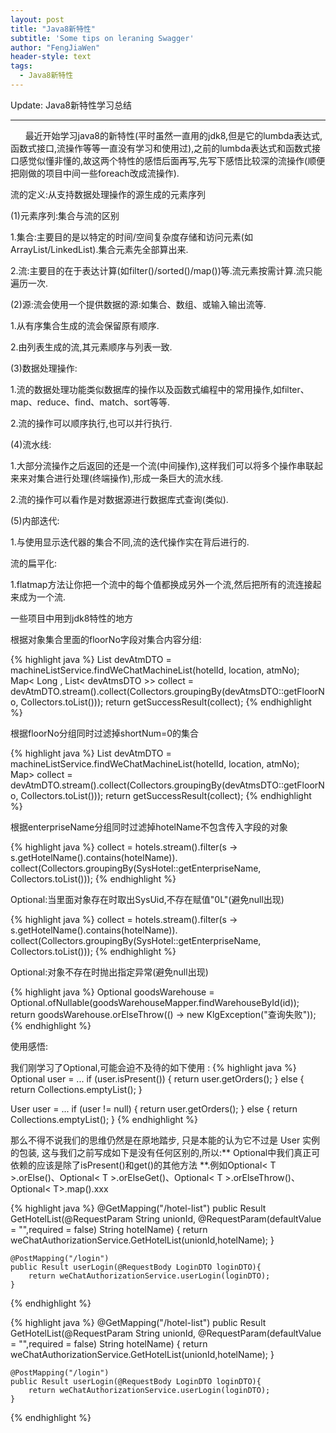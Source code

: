 ```yaml
---
layout: post
title: "Java8新特性"
subtitle: 'Some tips on leraning Swagger'
author: "FengJiaWen"
header-style: text
tags:
  - Java8新特性
---
```


Update: Java8新特性学习总结

---

<p>&nbsp;&nbsp;&nbsp;&nbsp;&nbsp;&nbsp;最近开始学习java8的新特性(平时虽然一直用的jdk8,但是它的lumbda表达式,函数式接口,流操作等等一直没有学习和使用过),之前的lumbda表达式和函数式接口感觉似懂非懂的,故这两个特性的感悟后面再写,先写下感悟比较深的流操作(顺便把刚做的项目中间一些foreach改成流操作).</p>
<p>流的定义:从支持数据处理操作的源生成的元素序列</p>
<p>(1)元素序列:集合与流的区别
   <p>1.集合:主要目的是以特定的时间/空间复杂度存储和访问元素(如ArrayList/LinkedList).集合元素先全部算出来.
   <p>2.流:主要目的在于表达计算(如filter()/sorted()/map())等.流元素按需计算.流只能遍历一次.
<p>(2)源:流会使用一个提供数据的源:如集合、数组、或输入输出流等.
   <p>1.从有序集合生成的流会保留原有顺序.
   <p>2.由列表生成的流,其元素顺序与列表一致.</p>
<p>(3)数据处理操作:
   <p>1.流的数据处理功能类似数据库的操作以及函数式编程中的常用操作,如filter、map、reduce、find、match、sort等等.
   <p>2.流的操作可以顺序执行,也可以并行执行.</p>
<p>(4)流水线:
   <p>1.大部分流操作之后返回的还是一个流(中间操作),这样我们可以将多个操作串联起来来对集合进行处理(终端操作),形成一条巨大的流水线.
   <p>2.流的操作可以看作是对数据源进行数据库式查询(类似).</p>
<p>(5)内部迭代:
   <p>1.与使用显示迭代器的集合不同,流的迭代操作实在背后进行的.</p>
<p>流的扁平化:
    <p>1.flatmap方法让你把一个流中的每个值都换成另外一个流,然后把所有的流连接起来成为一个流.</p>

</p>一些项目中用到jdk8特性的地方</p>

<p>根据对象集合里面的floorNo字段对集合内容分组:</p>
{% highlight java %}
List<devAtmsDTO> devAtmDTO = machineListService.findWeChatMachineList(hotelId, location, atmNo);
        Map< Long , List< devAtmsDTO >> collect = devAtmDTO.stream().collect(Collectors.groupingBy(devAtmsDTO::getFloorNo, Collectors.toList()));
        return getSuccessResult(collect);
{% endhighlight %}
<p>根据floorNo分组同时过滤掉shortNum=0的集合</p>
{% highlight java %}
List<devAtmsDTO> devAtmDTO = machineListService.findWeChatMachineList(hotelId, location, atmNo);
        Map<Long, List<devAtmsDTO>> collect = devAtmDTO.stream().collect(Collectors.groupingBy(devAtmsDTO::getFloorNo, Collectors.toList()));
        return getSuccessResult(collect);
{% endhighlight %}
<p>根据enterpriseName分组同时过滤掉hotelName不包含传入字段的对象</p>
{% highlight java %}
collect = hotels.stream().filter(s -> s.getHotelName().contains(hotelName)).
                            collect(Collectors.groupingBy(SysHotel::getEnterpriseName, Collectors.toList())); 
{% endhighlight %}
<p>Optional:当里面对象存在时取出SysUid,不存在赋值"0L"(避免null出现)</p>
{% highlight java %}
collect = hotels.stream().filter(s -> s.getHotelName().contains(hotelName)).
                            collect(Collectors.groupingBy(SysHotel::getEnterpriseName, Collectors.toList()));
{% endhighlight %}
<p>Optional:对象不存在时抛出指定异常(避免null出现)</p>
{% highlight java %}
Optional<GoodsWarehouse> goodsWarehouse = Optional.ofNullable(goodsWarehouseMapper.findWarehouseById(id));
        return goodsWarehouse.orElseThrow(() -> new KlgException("查询失败"));
{% endhighlight %}
<p>使用感悟:</p>
<p>我们刚学习了Optional,可能会迫不及待的如下使用 :
{% highlight java %}
Optional<User> user = ...
if (user.isPresent()) {
return user.getOrders();
} else {
return Collections.emptyList();
}

User user = ...
if (user != null) {
return user.getOrders();
} else {
return Collections.emptyList();
}
{% endhighlight %}
<p>那么不得不说我们的思维仍然是在原地踏步, 只是本能的认为它不过是 User 实例的包装, 这与我们之前写成如下是没有任何区别的,所以:** Optional中我们真正可依赖的应该是除了isPresent()和get()的其他方法 **.例如Optional< T >.orElse()、Optional< T >.orElseGet()、Optional< T >.orElseThrow()、Optional< T>.map().xxx</p>   
{% highlight java %}
    @GetMapping("/hotel-list")
    public Result GetHotelList(@RequestParam String unionId,
                               @RequestParam(defaultValue = "",required = false) String hotelName) {
       return weChatAuthorizationService.GetHotelList(unionId,hotelName);
    }

    @PostMapping("/login")
    public Result userLogin(@RequestBody LoginDTO loginDTO){
        return weChatAuthorizationService.userLogin(loginDTO);
    }
{% endhighlight %}

{% highlight java %}
    @GetMapping("/hotel-list")
    public Result GetHotelList(@RequestParam String unionId,
                               @RequestParam(defaultValue = "",required = false) String hotelName) {
       return weChatAuthorizationService.GetHotelList(unionId,hotelName);
    }

    @PostMapping("/login")
    public Result userLogin(@RequestBody LoginDTO loginDTO){
        return weChatAuthorizationService.userLogin(loginDTO);
    }
{% endhighlight %}